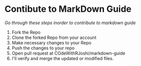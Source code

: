 # Contibute to MarkDown Guide

*Go through these steps inorder to contribute to markdown guide*

1. Fork the Repo
2. Clone the forked Repo from your account
3. Make necessary changes to your Repo 
4. Push the changes to your repo
5. Open pull request at COdeWithRJoshi/markdown-guide
6. I'll verify and merge the updated or modified files.
 


